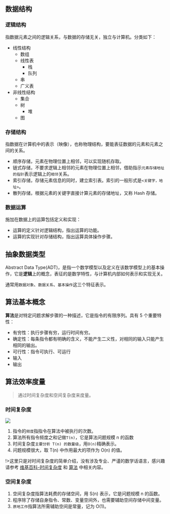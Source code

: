 ## 数据结构

### 逻辑结构

指数据元素之间的逻辑关系，与数据的存储无关，独立与计算机。分类如下：

- 线性结构
  - 数组
  - 线性表
    - 栈
    - 队列
  - 串
  - 广义表
- 非线性结构
  - 集合
  - 树
    - 堆
  - 图

### 存储结构

指数据在计算机中的表示（映像），也称物理结构，要能表征数据的元素和元素之间的关系。

- 顺序存储，元素在物理位置上相邻，可以实现随机存取。
- 链式存储，不要求逻辑上相邻的元素在物理位置上相邻，借助指示`元素存储地址的指针`表示逻辑上的`相邻`关系。
- 索引存储，存储元素信息的同时，建立索引表。索引的一般形式是`<关键字，地址>`。
- 散列存储，根据元素的关键字直接计算元素的存储地址，又称 Hash 存储。

### 数据运算

施加在数据上的运算包括定义和实现：

- 运算的定义针对逻辑结构，指出运算的功能。
- 运算的实现针对存储结构，指出运算具体操作步骤。

## 抽象数据类型

Abstract Data Type(ADT)，是指一个数学模型以及定义在该数学模型上的基本操作，它是**逻辑**上的概念，表征的是数学特性，与计算机内部如何表示和实现无关。

通常用`数据对象`、`数据关系`、`基本操作`这三个特征表示。

## 算法基本概念

**算法**是对特定问题求解步骤的一种描述，它是指令的有限序列。具有 5 个重要特性：

- 有穷性：执行步骤有穷，运行时间有穷。
- 确定性：每条指令都有明确的含义，不能产生二义性，对相同的输入只能产生相同的输出。
- 可行性：指令可执行、可运行
- 输入
- 输出

## 算法效率度量

> 通过时间复杂度和空间复杂度来度量。

### 时间复杂度

![](https://upload.wikimedia.org/wikipedia/commons/thumb/7/7e/Comparison_computational_complexity.svg/1024px-Comparison_computational_complexity.svg.png)

1. 指令的`频度`指指令在算法中被执行的次数。
2. 算法所有指令频度之和记做`T(n)`，它是算法问题规模 n 的函数
3. 时间复杂度`主要分析 T(n) 的数量级`，用`O(n)`精确表示。
4. 问题规模很大，取 T(n) 中作用最大的项作为 O(n) 的值。

!>这里只是对时间复杂度的简单介绍，没有涉及专业、严谨的数学话语言，感兴趣请参考 [维基百科-时间复杂度](https://zh.wikipedia.org/wiki/%E6%97%B6%E9%97%B4%E5%A4%8D%E6%9D%82%E5%BA%A6) 和 [算法](https://book.douban.com/subject/10432347/) 中相关内容。

### 空间复杂度

1. 空间复杂度指算法耗费的存储空间，用 S(n) 表示，它是问题规模 n 的函数。
2. 程序除了存储自身指令、常数、变量空间外，也需要辅助空间存储中间变量。
3. `原地工作`指算法所需辅助空间是常量，记为 O(1)。
